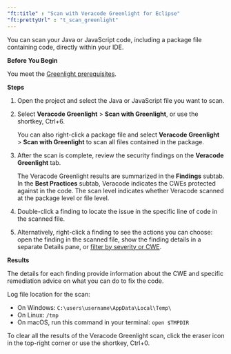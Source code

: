 ```yaml
---
"ft:title" : "Scan with Veracode Greenlight for Eclipse"
"ft:prettyUrl" : "t_scan_greenlight"
---
```

You can scan your Java or JavaScript code, including a package file containing code, directly within your IDE.

<p font-size="13pt"><b>Before You Begin</b></p>

You meet the [Greenlight prerequisites](https://docs.veracode.com/r/Meet_Veracode_Greenlight_Prerequisites).

<p font-size="13pt"><b>Steps</b></p>

1.  Open the project and select the Java or JavaScript file you want to scan.

2.  Select **Veracode Greenlight** > **Scan with Greenlight**, or use the shortkey, Ctrl+6.

    You can also right-click a package file and select **Veracode Greenlight** > **Scan with Greenlight** to scan all files contained in the package.

3.  After the scan is complete, review the security findings on the **Veracode Greenlight** tab.

    The Veracode Greenlight results are summarized in the **Findings** subtab. In the **Best Practices** subtab, Veracode indicates the CWEs protected against in the code. The scan level indicates whether Veracode scanned at the package level or file level.

4.  Double-click a finding to locate the issue in the specific line of code in the scanned file.

5.  Alternatively, right-click a finding to see the actions you can choose: open the finding in the scanned file, show the finding details in a separate Details pane, or [filter by severity or CWE](https://docs.veracode.com/r/t_filter_greenlight).

<p font-size="13pt"><b>Results</b></p>

The details for each finding provide information about the CWE and specific remediation advice on what you can do to fix the code.

Log file location for the scan:

-   On Windows: `C:\users\username\AppData\Local\Temp\`
-   On Linux: `/tmp`
-   On macOS, run this command in your terminal: `open $TMPDIR`

To clear all the results of the Veracode Greenlight scan, click the eraser icon in the top-right corner or use the shortkey, Ctrl+0.
